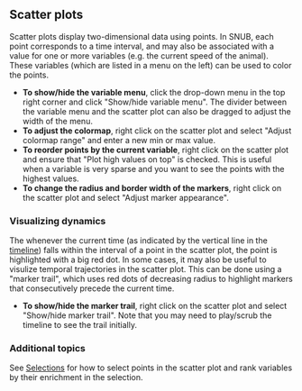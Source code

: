 ## Scatter plots

Scatter plots display two-dimensional data using points. In SNUB, each point corresponds to a time interval, and may also be associated with a value for one or more variables (e.g. the current speed of the animal). These variables (which are listed in a menu on the left) can be used to color the points.

* **To show/hide the variable menu**, click the drop-down menu in the top right corner and click "Show/hide variable menu". The divider between the variable menu and the scatter plot can also be dragged to adjust the width of the menu.
* **To adjust the colormap**, right click on the scatter plot and select "Adjust colormap range" and enter a new min or max value.
* **To reorder points by the current variable**, right click on the scatter plot and ensure that "Plot high values on top" is checked. This is useful when a variable is very sparse and you want to see the points with the highest values.
* **To change the radius and border width of the markers**, right click on the scatter plot and select "Adjust marker appearance".

### Visualizing dynamics

The whenever the current time (as indicated by the vertical line in the [timeline](timeline.md)) falls within the interval of a point in the scatter plot, the point is highlighted with a big red dot. In some cases, it may also be useful to visulize temporal trajectories in the scatter plot. This can be done using a "marker trail", which uses red dots of decreasing radius to highlight markers that consecutively precede the current time. 

* **To show/hide the marker trail**, right click on the scatter plot and select "Show/hide marker trail". Note that you may need to play/scrub the timeline to see the trail initially.

### Additional topics

See [Selections](selections.md) for how to select points in the scatter plot and rank variables by their enrichment in the selection.